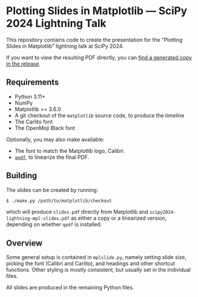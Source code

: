 Plotting Slides in Matplotlib — SciPy 2024 Lightning Talk
=========================================================

This repository contains code to create the presentation for the "Plotting Slides in
Matplotlib" lightning talk at SciPy 2024.

If you want to view the resulting PDF directly, you can [find a generated copy in the
release](https://github.com/QuLogic/scipy2024-lightning-mpl-slides).

Requirements
------------

* Python 3.11+
* NumPy
* Matplotlib >= 3.6.0
* A git checkout of the `matplotlib` source code, to produce the timeline
* The Carlito font
* The OpenMoji Black font

Optionally, you may also make available:

* The font to match the Matplotlib logo, Calibri.
* [`qpdf`](http://qpdf.sourceforge.net/), to linearize the final PDF.

Building
--------

The slides can be created by running:

```bash
$ ./make.py /path/to/matplotlib/checkout
```

which will produce `slides.pdf` directly from Matplotlib and
`scipy2024-lightning-mpl-slides.pdf` as either a copy or a linearized version, depending
on whether `qpdf` is installed.

Overview
--------

Some general setup is contained in `mplslide.py`, namely setting slide size,
picking the font (Calibri and Carlito), and headings and other shortcut
functions. Other styling is mostly consistent, but usually set in the
individual files.

All slides are produced in the remaining Python files.
